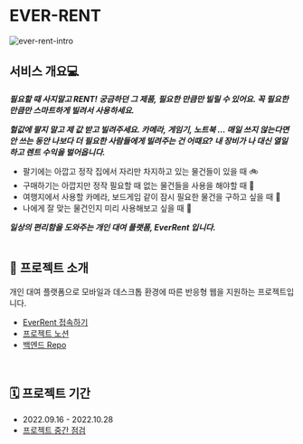 # EVER-RENT
![ever-rent-intro](https://user-images.githubusercontent.com/73919235/197952862-5f082cab-95ca-4f11-bf0c-faec3f0e7693.png)


## 서비스 개요💻
***필요할 때 사지말고 RENT! 궁금하던 그 제품, 필요한 만큼만 빌릴 수 있어요. 꼭 필요한 만큼만 스마트하게 빌려서 사용하세요.***

***헐값에 팔지 말고 제 값 받고 빌려주세요. 카메라, 게임기, 노트북 … 매일 쓰지 않는다면 안 쓰는 동안 나보다 더 필요한 사람들에게 빌려주는 건 어때요? 내 장비가 나 대신 열일하고 렌트 수익을 벌어옵니다.*** 

- 팔기에는 아깝고 정작 집에서 자리만 차지하고 있는 물건들이 있을 때 🚲
- 구매하기는 아깝지만 정작 필요할 때 없는 물건들을 사용을 해야할 때 🔌
- 여행지에서 사용할 카메라, 보드게임 같이 잠시 필요한 물건을 구하고 싶을 때 👾
- 나에게 잘 맞는 물건인지 미리 사용해보고 싶을 때 🧑‍

***일상의 편리함을 도와주는 개인 대여 플랫폼, EverRent 입니다.***
<br><br>

## 📢 프로젝트 소개
개인 대여 플랫폼으로 모바일과 데스크톱 환경에 따른 반응형 웹을 지원하는 프로젝트입니다.
- [EverRent 접속하기](https://ever-rent.vercel.app/)
- [프로젝트 노션](https://www.notion.so/EVERRENT-4cfbf7de283d418da269c95af4cd2cd7)
- [백엔드 Repo](https://github.com/ever-rent/ever-rent-BE)
<br>

## 🗓 프로젝트 기간
- 2022.09.16 - 2022.10.28
- [프로젝트 중간 점검](https://www.miricanvas.com/v/11g8kn7)
<br>
